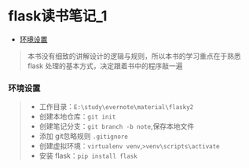 # flask读书笔记_1
<!-- MarkdownTOC -->

- [环境设置](#环境设置)

<!-- /MarkdownTOC -->

> 本书没有细致的讲解设计的逻辑与规则，所以本书的学习重点在于熟悉 flask 处理的基本方式，决定跟着书中的程序敲一遍

### 环境设置
>* 工作目录：`E:\study\evernote\material\flasky2`
>* 创建本地仓库：`git init`
>* 创建笔记分支：`git branch -b note`,保存本地文件
>* 添加 git忽略规则 `.gitignore` 
>* 创建虚拟环境：`virtualenv venv`,`>venv\scripts\activate`
>* 安装 flask：`pip install flask` 
